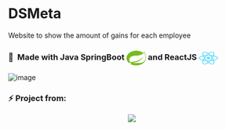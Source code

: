 # DSMeta
Website to show the amount of gains for each employee

### 🎨 &nbsp;Made with Java SpringBoot  <img align="center" alt="Spring" height="30" width="40" src="https://raw.githubusercontent.com/devicons/devicon/master/icons/spring/spring-original.svg"> and ReactJS <img align="center" alt="React" height="30" width="40" src="https://raw.githubusercontent.com/devicons/devicon/master/icons/react/react-original.svg">


![image](https://user-images.githubusercontent.com/84870393/179321948-0144cd03-6e21-4608-9610-4d00ff938d8b.png)


### ⚡ Project from:

<div align="center">
  <a href="https://github.com/devsuperior" >
    <img height="35cm" src="https://devsuperior.com.br/_next/static/images/logo-white-10059e26f600604a7b5bd7782ed7550c.svg" />
  </ a>
</div>
